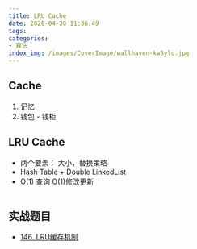 ```yaml
---
title: LRU Cache
date: 2020-04-30 11:36:49
tags: 
categories: 
- 算法
index_img: /images/CoverImage/wallhaven-kw5ylq.jpg
---
```

## Cache

1. 记忆
2. 钱包 - 钱柜

## LRU Cache

- 两个要素： 大小，替换策略
- Hash Table + Double LinkedList
- O(1) 查询 O(1)修改更新

```s

```

## 实战题目

- [146. LRU缓存机制](https://leetcode-cn.com/problems/lru-cache/#/)
